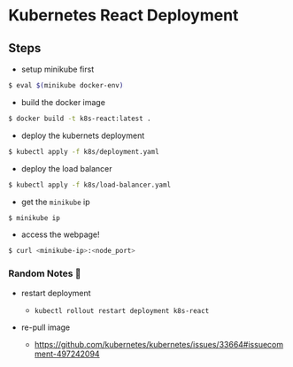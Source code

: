 # Kubernetes React Deployment

## Steps

- setup minikube first

```bash
$ eval $(minikube docker-env)
```

- build the docker image

```bash
$ docker build -t k8s-react:latest .
```

- deploy the kubernets deployment

```bash
$ kubectl apply -f k8s/deployment.yaml
```

- deploy the load balancer 

```bash 
$ kubectl apply -f k8s/load-balancer.yaml
```

- get the `minikube` ip

```bash
$ minikube ip
```

- access the webpage! 

```bash
$ curl <minikube-ip>:<node_port>
```

### Random Notes 🦠

- restart deployment

  - `kubectl rollout restart deployment k8s-react`

- re-pull image

  - https://github.com/kubernetes/kubernetes/issues/33664#issuecomment-497242094
